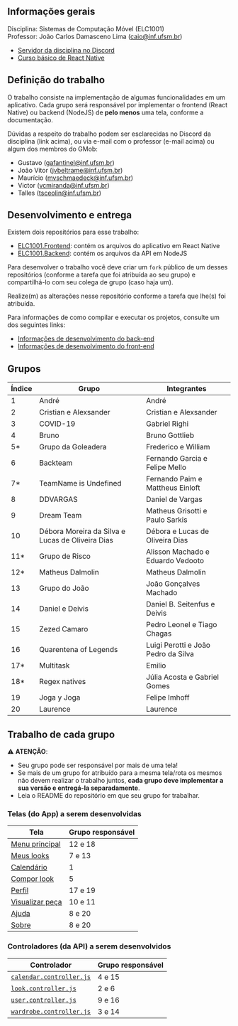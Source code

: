 


## Informações gerais

Disciplina: Sistemas de Computação Móvel (ELC1001)<br />
Professor: João Carlos Damasceno Lima (caio@inf.ufsm.br)

* [Servidor da disciplina no Discord](https://discord.gg/zZtYFqz)
* [Curso básico de React Native](https://drive.google.com/open?id=1K6gVlkE38LlOXJTrRygK1oYOj00WnpoH)

## Definição do trabalho

O trabalho consiste na implementação de algumas funcionalidades em um aplicativo. Cada grupo será responsável por implementar o frontend (React Native) ou backend (NodeJS) de **pelo menos** uma tela, conforme a documentação.

Dúvidas a respeito do trabalho podem ser esclarecidas no Discord da disciplina (link acima), ou via e-mail com o professor (e-mail acima) ou algum dos membros do GMob:

* Gustavo (gafantinel@inf.ufsm.br)
* João Vitor (jvbeltrame@inf.ufsm.br)
* Maurício (mvschmaedeck@inf.ufsm.br)
* Victor (vcmiranda@inf.ufsm.br)
* Talles (tsceolin@inf.ufsm.br)

## Desenvolvimento e entrega

Existem dois repositórios para esse trabalho:

* [ELC1001.Frontend](https://github.com/GMob-UFSM/ELC1001.Frontend): contém os arquivos do aplicativo em React Native
* [ELC1001.Backend](https://github.com/GMob-UFSM/ELC1001.Backend): contém os arquivos da API em NodeJS

Para desenvolver o trabalho você deve criar um `fork` público de um desses repositórios (conforme a tarefa que foi atribuída ao seu grupo) e compartilhá-lo com seu colega de grupo (caso haja um). 

Realize(m) as alterações nesse repositório conforme a tarefa que lhe(s) foi atribuída.

Para informações de como compilar e executar os projetos, consulte um dos seguintes links:

* [Informações de desenvolvimento do back-end](info-backend.md)
* [Informações de desenvolvimento do front-end](info-frontend.md)

## Grupos

| Índice | Grupo                                            | Integrantes                         |
| ------ | ------------------------------------------------ | ----------------------------------- |
| 1      | André                                            | André                               |
| 2      | Cristian e Alexsander                            | Cristian e Alexsander               |
| 3      | COVID-19                                         | Gabriel Righi                       |
| 4      | Bruno                                            | Bruno Gottlieb                      |
| 5*     | Grupo da Goleadera                               | Frederico e William                 |
| 6      | Backteam                                         | Fernando Garcia e Felipe Mello      |
| 7*     | TeamName is Undefined                            | Fernando Paim e Mattheus Einloft    |
| 8      | DDVARGAS                                         | Daniel de Vargas                    |
| 9      | Dream Team                                       | Matheus Grisotti e Paulo Sarkis     |
| 10     | Débora Moreira da Silva e Lucas de Oliveira Dias | Débora e Lucas de Oliveira Dias     |
| 11*    | Grupo de Risco                                   | Alisson Machado e Eduardo Vedooto   |
| 12*    | Matheus Dalmolin                                 | Matheus Dalmolin                    |
| 13     | Grupo do João                                    | João Gonçalves Machado              |
| 14     | Daniel e Deivis                                  | Daniel B. Seitenfus e Deivis        |
| 15     | Zezed Camaro                                     | Pedro Leonel e Tiago Chagas         |
| 16     | Quarentena of Legends                            | Luigi Perotti e João Pedro da Silva |
| 17*    | Multitask                                        | Emilio                              |
| 18*    | Regex natives                                    | Júlia Acosta e Gabriel Gomes        |
| 19     | Joga y Joga                                      | Felipe Imhoff                       |
| 20     | Laurence                                         | Laurence                            |

## Trabalho de cada grupo

:warning: **ATENÇÃO**:
* Seu grupo pode ser responsável por mais de uma tela!
* Se mais de um grupo for atribuído para a mesma tela/rota os mesmos não devem realizar o trabalho juntos, **cada grupo deve implementar a sua versão e entregá-la separadamente**.
* Leia o README do repositório em que seu grupo for trabalhar.

### Telas (do App) a serem desenvolvidas

| Tela                              | Grupo responsável |
| --------------------------------- | ----------------- |
| [Menu principal][menu-f]          | 12 e 18           |
| [Meus looks][menu-looks-f]        | 7 e 13            |
| [Calendário][calendar-f]          | 1                 |
| [Compor look][compor-look-f]      | 5                 |
| [Perfil][perfil-f]                | 17 e 19           |
| [Visualizar peça][display-peca-f] | 10 e 11           |
| [Ajuda][ajuda-f]                  | 8 e 20            |
| [Sobre][sobre-f]                  | 8 e 20            |

### Controladores (da API) a serem desenvolvidos

| Controlador                            | Grupo responsável |
| -------------------------------------- | ----------------- |
| [`calendar.controller.js`][calendar-b] | 4 e 15            |
| [`look.controller.js`][look-b]         | 2 e 6             |
| [`user.controller.js`][user-b]         | 9 e 16            |
| [`wardrobe.controller.js`][wardrobe-b] | 3 e 14            |

[menu-f]: telas/menu.md
[menu-looks-f]: telas/menu-looks.md
[calendar-f]: telas/calendar.md
[compor-look-f]: telas/compor-look.md
[perfil-f]: telas/perfil.md
[display-peca-f]: telas/display-peca.md
[ajuda-f]: telas/ajuda.md
[sobre-f]: telas/sobre.md

[calendar-b]: https://github.com/GMob-UFSM/ELC1001.Backend/blob/master/api/controllers/calendar.controller.js
[look-b]: https://github.com/GMob-UFSM/ELC1001.Backend/blob/master/api/controllers/look.controller.js
[user-b]: https://github.com/GMob-UFSM/ELC1001.Backend/blob/master/api/controllers/user.controller.js
[wardrobe-b]: https://github.com/GMob-UFSM/ELC1001.Backend/blob/master/api/controllers/wardrobe.controller.js